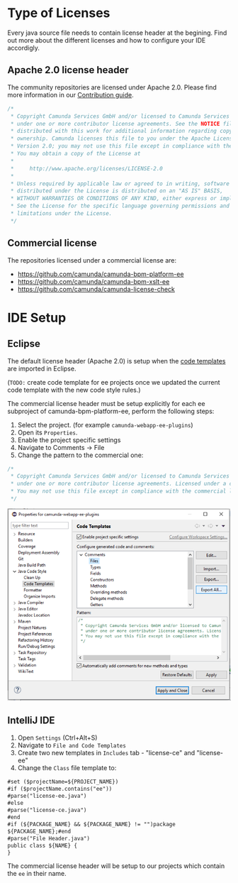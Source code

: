 # Type of Licenses

Every java source file needs to contain license header at the begining. Find out more about the different licenses and how to configure your IDE accordigly.

## Apache 2.0 license header

The community repositories are licensed under Apache 2.0. Please find more information in our [Contribution guide](https://github.com/camunda/camunda-bpm-platform/blob/master/CONTRIBUTING.md#license-headers).

```java
/*
 * Copyright Camunda Services GmbH and/or licensed to Camunda Services GmbH
 * under one or more contributor license agreements. See the NOTICE file
 * distributed with this work for additional information regarding copyright
 * ownership. Camunda licenses this file to you under the Apache License,
 * Version 2.0; you may not use this file except in compliance with the License.
 * You may obtain a copy of the License at
 *
 *     http://www.apache.org/licenses/LICENSE-2.0
 *
 * Unless required by applicable law or agreed to in writing, software
 * distributed under the License is distributed on an "AS IS" BASIS,
 * WITHOUT WARRANTIES OR CONDITIONS OF ANY KIND, either express or implied.
 * See the License for the specific language governing permissions and
 * limitations under the License.
 */
 ```

## Commercial license

The repositories licensed under a commercial license are:

* https://github.com/camunda/camunda-bpm-platform-ee
* https://github.com/camunda/camunda-bpm-xslt-ee
* https://github.com/camunda/camunda-license-check

# IDE Setup

## Eclipse

The default license header (Apache 2.0) is setup when the [code templates](https://github.com/camunda/camunda-bpm-platform/tree/master/settings/eclipse)
are imported in Eclipse.

(`TODO:` create code template for ee projects once we updated the current code template with the new code style rules.)

The commercial license header must be setup explicitly for each ee subproject of camunda-bpm-platform-ee, perform the following steps:
1. Select the project. (for example `camunda-webapp-ee-plugins`)
2. Open its `Properties`.
3. Enable the project specific settings
4. Navigate to Comments -> File
5. Change the pattern to the commercial one:
```java
/*
 * Copyright Camunda Services GmbH and/or licensed to Camunda Services GmbH
 * under one or more contributor license agreements. Licensed under a commercial license.
 * You may not use this file except in compliance with the commercial license.
 */
 ```
![eclipse-settings](img/eclipse-project-settings.png)

## IntelliJ IDE

1. Open `Settings` (Ctrl+Alt+S)
2. Navigate to `File and Code Templates`
3. Create two new templates in `Includes` tab - "license-ce" and "license-ee"
4. Change the `Class` file template to:
```
#set ($projectName=${PROJECT_NAME})
#if ($projectName.contains("ee"))
#parse("license-ee.java")
#else
#parse("license-ce.java")
#end
#if (${PACKAGE_NAME} && ${PACKAGE_NAME} != "")package ${PACKAGE_NAME};#end
#parse("File Header.java")
public class ${NAME} {
}
```
The commercial license header will be setup to our projects which contain the `ee` in their name.
